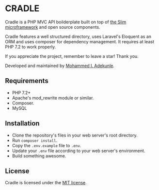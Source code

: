 # CRADLE

Cradle is a PHP MVC API boilderplate built on top of [the Slim microframework](http://www.slimframework.com/) and open source components.

Cradle features a well structured directory, uses Laravel's Eloquent as an ORM and uses composer for dependency management. It requires at least PHP 7.2 to work properly.

If you appreciate the project, remember to leave a star! Thank you.

Developed and maintained by [Mohammed I. Adekunle](https://github.com/Iyiola-am).

## Requirements

- PHP 7.2+
- Apache's mod_rewrite module or similar.
- Composer.
- MySQL

## Installation

- Clone the repository's files in your web server's root directory.
- Run `composer install`.
- Copy the `.env.example` file to `.env`.
- Update your `.env` file according to your web server's environment.
- Build something awesome.

## License

Cradle is licensed under the [MIT license](http://opensource.org/licenses/MIT).
